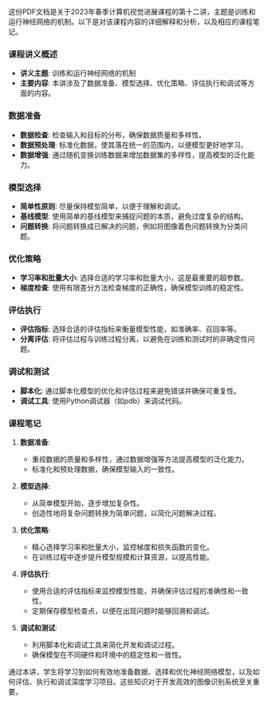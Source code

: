 这份PDF文档是关于2023年春季计算机视觉进展课程的第十二讲，主题是训练和运行神经网络的机制。以下是对该课程内容的详细解释和分析，以及相应的课程笔记。

### 课程讲义概述
- **讲义主题**: 训练和运行神经网络的机制
- **主要内容**: 本讲涉及了数据准备、模型选择、优化策略、评估执行和调试等方面的内容。

### 数据准备
- **数据检查**: 检查输入和目标的分布，确保数据质量和多样性。
- **数据预处理**: 标准化数据，使其落在统一的范围内，以便模型更好地学习。
- **数据增强**: 通过随机变换训练数据来增加数据集的多样性，提高模型的泛化能力。

### 模型选择
- **简单性原则**: 尽量保持模型简单，以便于理解和调试。
- **基线模型**: 使用简单的基线模型来捕捉问题的本质，避免过度复杂的结构。
- **问题转换**: 将问题转换成已解决的问题，例如将图像着色问题转换为分类问题。

### 优化策略
- **学习率和批量大小**: 选择合适的学习率和批量大小，这是最重要的超参数。
- **梯度检查**: 使用有限差分方法检查梯度的正确性，确保模型训练的稳定性。

### 评估执行
- **评估指标**: 选择合适的评估指标来衡量模型性能，如准确率、召回率等。
- **分离评估**: 将评估过程与训练过程分离，以避免在训练和测试时的非确定性问题。

### 调试和测试
- **脚本化**: 通过脚本化模型的优化和评估过程来避免错误并确保可重复性。
- **调试工具**: 使用Python调试器（如pdb）来调试代码。

### 课程笔记
1. **数据准备**:
   - 重视数据的质量和多样性，通过数据增强等方法提高模型的泛化能力。
   - 标准化和预处理数据，确保模型输入的一致性。

2. **模型选择**:
   - 从简单模型开始，逐步增加复杂性。
   - 创造性地将复杂问题转换为简单问题，以简化问题解决过程。

3. **优化策略**:
   - 精心选择学习率和批量大小，监控梯度和损失函数的变化。
   - 在训练过程中逐步提升模型规模和计算资源，以提高性能。

4. **评估执行**:
   - 使用合适的评估指标来监控模型性能，并确保评估过程的准确性和一致性。
   - 定期保存模型检查点，以便在出现问题时能够回溯和调试。

5. **调试和测试**:
   - 利用脚本化和调试工具来简化开发和调试过程。
   - 确保模型在不同硬件和环境中的稳定性和一致性。

通过本讲，学生将学习到如何有效地准备数据、选择和优化神经网络模型，以及如何评估、执行和调试深度学习项目。这些知识对于开发高效的图像识别系统至关重要。